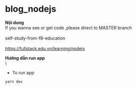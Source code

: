 # blog_nodejs

**Nội dung** \
If you wanna see or get code ,please direct to MASTER branch \
 \
self-study-from-f8-education \
 \
 <https://fullstack.edu.vn/learning/nodejs> 

**Hướng dẫn run app** \
 \
 -   To run app

```
yarn dev
```
 
